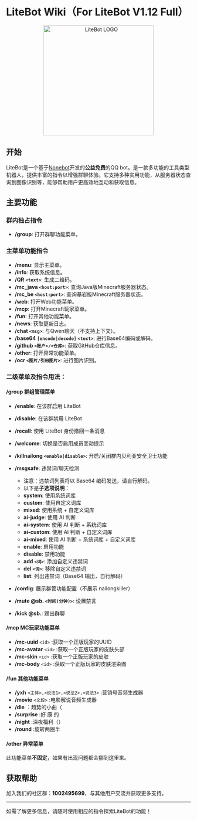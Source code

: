 # LiteBot Wiki（For LiteBot V1.12 Full）

<div style="text-align:center;">
    <img src="https://www.helloimg.com/i/2024/11/30/674ad59224b62.jpg" alt="LiteBot LOGO" width="300">
</div>

## 开始
LiteBot是一个基于[Nonebot](https://nonebot.dev)开发的**公益免费**的QQ bot。是一款多功能的工具类型机器人，提供丰富的指令以增强群聊体验。它支持多种实用功能，从服务器状态查询到图像识别等，能够帮助用户更高效地互动和获取信息。  

## 主要功能  

### 群内独占指令  
- **/group**: 打开群聊功能菜单。  


### 主菜单功能指令  
- **/menu**: 显示主菜单。  
- **/info**: 获取系统信息。  
- **/QR `<text>`**: 生成二维码。  
- **/mc_java `<host:port>`**: 查询Java版Minecraft服务器状态。  
- **/mc_be `<host:port>`**: 查询基岩版Minecraft服务器状态。  
- **/web**: 打开Web功能菜单。  
- **/mcp**: 打开Minecraft玩家菜单。  
- **/fun**: 打开其他功能菜单。  
- **/news**: 获取更新日志。  
- **/chat `<msg>`**: 与Qwen聊天（不支持上下文）。  
- **/base64 `[encode|decode]` `<text>`**: 进行Base64编码或解码。  
- **/github `<账户>/<仓库>`**: 获取GitHub仓库信息。  
- **/other**: 打开异常功能菜单。  
- **/ocr `<图片/引用图片>`**: 进行图片识别。  

### 二级菜单及指令用法：
#### /group 群组管理菜单
- **/enable**: 在该群启用 LiteBot  
- **/disable**: 在该群禁用 LiteBot  
- **/recall**: 使用 LiteBot 身份撤回一条消息  
- **/welcome**: 切换是否启用成员变动提示  
- **/killnailong `<enable|disable>`**: 开启/关闭群内贝利亚安全卫士功能  
- **/msgsafe**: 违禁词/聊天检测   
  - 注意：违禁词列表将以 Base64 编码发送，请自行解码。  
  - 以下是**子选项说明**：
  - **system**: 使用系统词库  
  - **custom**: 使用自定义词库  
  - **mixed**: 使用系统 + 自定义词库  
  - **ai-judge**: 使用 AI 判断  
  - **ai-system**: 使用 AI 判断 + 系统词库  
  - **ai-custom**: 使用 AI 判断 + 自定义词库  
  - **ai-mixed**: 使用 AI 判断 + 系统词库 + 自定义词库  
  - **enable**: 启用功能  
  - **disable**: 禁用功能  
  - **add `<词>`**: 添加自定义违禁词  
  - **del `<词>`**: 移除自定义违禁词  
  - **list**: 列出违禁词（Base64 输出，自行解码）  

- **/config**: 展示群管功能配置（不展示 nailongkiller）  
- **/mute @sb. `<时间(分钟)>`**: 设置禁言  
- **/kick @sb.**: 踢出群聊  

#### **/mcp** MC玩家功能菜单
- **/mc-uuid** `<id>` :获取一个正版玩家的UUID
- **/mc-avatar** `<id>` :获取一个正版玩家的皮肤头部
- **/mc-skin** `<id>` :获取一个正版玩家的皮肤
- **/mc-body** `<id>` :获取一个正版玩家的皮肤渲染图

#### **/fun** 其他功能菜单
- **/yxh** `<主体>,<说法1>,<说法2>,<说法3>` :营销号音频生成器
- **/movie** `<文段>` :电影解说音频生成器
- **/die** ：趋势的小曲（
- **/surprise** :好 康 的
- **/night** :深夜福利（）
- **/round** :旋转两圈半

#### **/other** 异常菜单
此功能菜单**不固定**，如果有出现问题都会挪到这里来。

## 获取帮助  
加入我们的社区群：**1002495699**，与其他用户交流并获取更多支持。  

---  

如需了解更多信息，请随时使用相应的指令探索LiteBot的功能！
